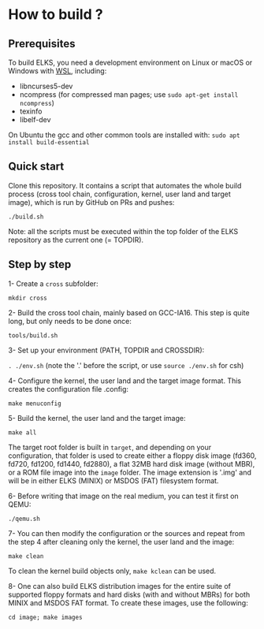 # How to build ?

## Prerequisites

To build ELKS, you need a development environment on Linux or macOS or Windows with [WSL](https://en.wikipedia.org/wiki/Windows_Subsystem_for_Linux), including:
- libncurses5-dev
- ncompress (for compressed man pages; use `sudo apt-get install ncompress`)
- texinfo
- libelf-dev

On Ubuntu the gcc and other common tools are installed with: `sudo apt install build-essential`

## Quick start

Clone this repository. It contains a script that automates the whole build process
(cross tool chain, configuration, kernel, user land and target image),
which is run by GitHub on PRs and pushes:

`./build.sh`

Note: all the scripts must be executed within the top folder of
the ELKS repository as the current one (= TOPDIR).

## Step by step

1- Create a `cross` subfolder:

`mkdir cross`

2- Build the cross tool chain, mainly based on GCC-IA16. This
step is quite long, but only needs to be done once:

`tools/build.sh`

3- Set up your environment (PATH, TOPDIR and CROSSDIR):

`. ./env.sh` (note the '.' before the script, or use `source ./env.sh` for csh)

4- Configure the kernel, the user land and the target image format. This
creates the configuration file .config:

`make menuconfig`

5- Build the kernel, the user land and the target image:

`make all`

The target root folder is built in `target`, and depending on your
configuration, that folder is used to create either a floppy disk image
(fd360, fd720, fd1200, fd1440, fd2880), a flat 32MB hard disk image (without MBR),
or a ROM file image into the `image` folder. The image extension is '.img'
and will be in either ELKS (MINIX) or MSDOS (FAT) filesystem format.

6- Before writing that image on the real medium, you can test it first on QEMU:

`./qemu.sh`

7- You can then modify the configuration or the sources and repeat from the
step 4 after cleaning only the kernel, the user land and the image:

`make clean`

To clean the kernel build objects only, `make kclean` can be used.

8- One can also build ELKS distribution images for the entire suite of
supported floppy formats and hard disks (with and without MBRs) for both
MINIX and MSDOS FAT format. To create these images, use the following:

`cd image; make images`

